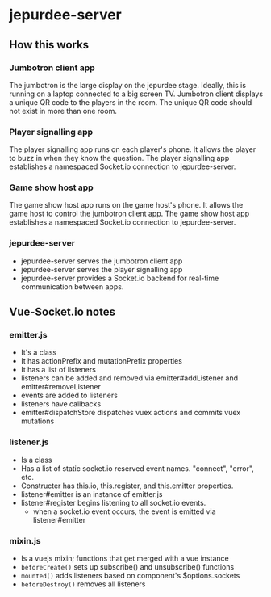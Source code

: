 # jepurdee-server


## How this works

### Jumbotron client app

The jumbotron is the large display on the jepurdee stage. Ideally, this is running on a laptop connected to a big screen TV. Jumbotron client displays a unique QR code to the players in the room. The unique QR code should not exist in more than one room.

### Player signalling app

The player signalling app runs on each player's phone. It allows the player to buzz in when they know the question. The player signalling app establishes a namespaced Socket.io connection to jepurdee-server.

### Game show host app

The game show host app runs on the game host's phone. It allows the game host to control the jumbotron client app. The game show host app establishes a namespaced Socket.io connection to jepurdee-server.

### jepurdee-server

* jepurdee-server serves the jumbotron client app
* jepurdee-server serves the player signalling app
* jepurdee-server provides a Socket.io backend for real-time communication between apps.


## Vue-Socket.io notes

### emitter.js

* It's a class
* It has actionPrefix and mutationPrefix properties
* It has a list of listeners
* listeners can be added and removed via emitter#addListener and emitter#removeListener
* events are added to listeners
* listeners have callbacks
* emitter#dispatchStore dispatches vuex actions and commits vuex mutations

### listener.js

* Is a class
* Has a list of static socket.io reserved event names. "connect", "error", etc.
* Constructer has this.io, this.register, and this.emitter properties.
* listener#emitter is an instance of emitter.js
* listener#register begins listening to all socket.io events.
  * when a socket.io event occurs, the event is emitted via listener#emitter


### mixin.js

* Is a vuejs mixin; functions that get merged with a vue instance
* `beforeCreate()` sets up subscribe() and unsubscribe() functions
* `mounted()` adds listeners based on component's $options.sockets
* `beforeDestroy()` removes all listeners
